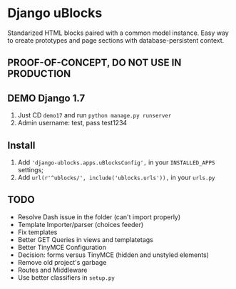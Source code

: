 # Django uBlocks
Standarized HTML blocks paired with a common model instance. Easy way to create prototypes and page sections with database-persistent context.

## PROOF-OF-CONCEPT, DO NOT USE IN PRODUCTION

## DEMO Django 1.7

1. Just CD `demo17` and run `python manage.py runserver`
2. Admin username: test, pass test1234

## Install

1. Add `'django-ublocks.apps.uBlocksConfig',` in your `INSTALLED_APPS` settings;
2. Add `url(r'^ublocks/', include('ublocks.urls')),` in your `urls.py` 

## TODO

- Resolve Dash issue in the folder (can't import properly)
- Template Importer/parser (choices feeder)
- Fix templates
- Better GET Queries in views and templatetags
- Better TinyMCE Configuration
- Decision: forms versus TinyMCE (hidden and unstyled elements)
- Remove old project's garbage
- Routes and Middleware
- Use better classifiers in `setup.py`
